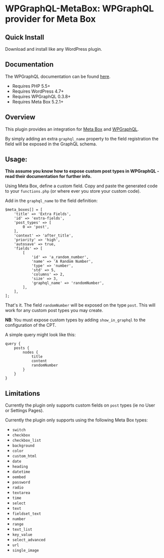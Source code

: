 # WPGraphQL-MetaBox: WPGraphQL provider for Meta Box

## Quick Install
Download and install like any WordPress plugin.

## Documentation
The WPGraphQL documentation can be found [here](https://docs.wpgraphql.com).

- Requires PHP 5.5+
- Requires WordPress 4.7+
- Requires WPGraphQL 0.3.8+
- Requires Meta Box 5.2.1+

## Overview
This plugin provides an integration for [Meta Box](https://metabox.io/) and [WPGraphQL](https://www.wpgraphql.com/).

By simply adding an extra `graphql_name` property to the field registration the field will be exposed in the GraphQL schema.

## Usage:
**This assume you know how to expose custom post types in WPGraphQL - read their documentation for further info.**

Using Meta Box, define a custom field. Copy and paste the generated code to your `functions.php` (or where ever you store your custom code).

Add in the `graphql_name` to the field definition:

```
$meta_boxes[] = [
    'title' => 'Extra Fields',
    'id' => 'extra-fields',
    'post_types' => [
        0 => 'post',
    ],
    'context' => 'after_title',
    'priority' => 'high',
    'autosave' => true,
    'fields' => [
        [
            'id' => 'a_random_number',
            'name' => 'A Random Number',
            'type' => 'number',
            'std' => 5,
            'columns' => 2,
            'size' => 3,
            'graphql_name' => 'randomNumber',
        ],
    ],
];
```

That's it. The field `randomNumber` will be exposed on the type `post`. This will work for any custom post types you may create.

**NB**: You must expose custom types by adding `show_in_graphql` to the configuration of the CPT.

A simple query might look like this:
```
query {
    posts {
        nodes {
            title
            content
            randomNumber
        }
    }
}
```

## Limitations
Currently the plugin only supports custom fields on `post` types (ie no User or Settings Pages).

Currently the plugin only supports using the following Meta Box types:
- `switch`
- `checkbox`
- `checkbox_list`
- `background`
- `color`
- `custom_html`
- `date`
- `heading`
- `datetime`
- `oembed`
- `password`
- `radio`
- `textarea`
- `time`
- `select`
- `text`
- `fieldset_text`
- `number`
- `range`
- `text_list`
- `key_value`
- `select_advanced`
- `url`
- `single_image`
